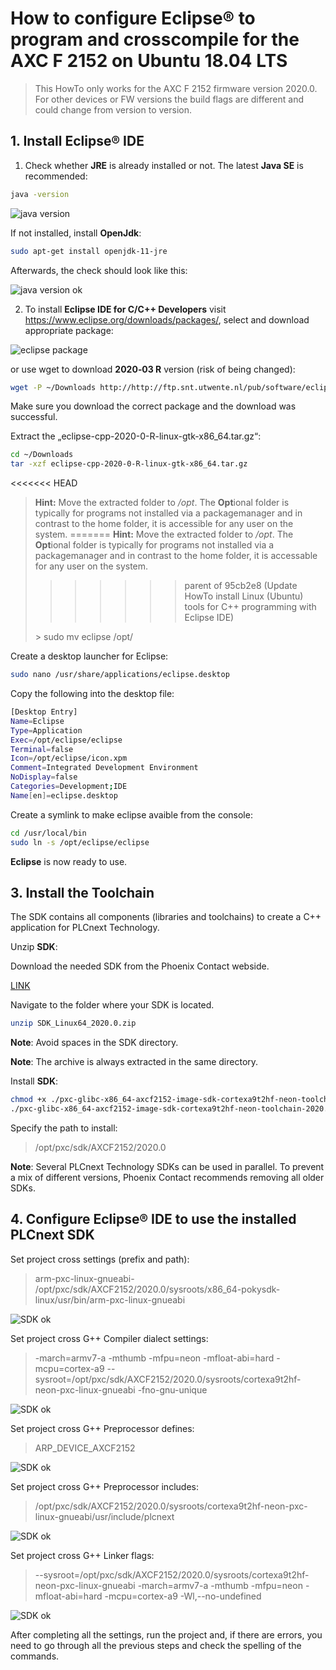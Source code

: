 # How to configure Eclipse® to program and crosscompile for the AXC F 2152 on Ubuntu 18.04 LTS #

> This HowTo only works for the AXC F 2152 firmware version 2020.0. For other devices or FW versions the build flags are different and could change from version to version.

## 1. Install **Eclipse®** IDE ##

1. Check whether **JRE** is already installed or not. The latest **Java SE** is recommended:

```sh
java -version
```

![java version](images/java_-version.png)

If not installed, install **OpenJdk**:

```sh
sudo apt-get install openjdk-11-jre
```

Afterwards, the check should look like this:

![java version ok](images/java_-version_ok.png)

2. To install **Eclipse IDE for C/C++ Developers** visit https://www.eclipse.org/downloads/packages/, select and download appropriate package:

![eclipse package](images/eclipse_package.png)

or use wget to download **2020‑03 R** version (risk of being changed):

```sh
wget -P ~/Downloads http://http://ftp.snt.utwente.nl/pub/software/eclipse/technology/epp/downloads/release/2020-03/R/eclipse-cpp-2020-03-R-incubation-linux-gtk-x86_64.tar.gz
```
Make sure you download the correct package and the download was successful.

Extract the „eclipse-cpp-2020-0-R-linux-gtk-x86_64.tar.gz“:

```sh
cd ~/Downloads
tar -xzf eclipse-cpp-2020-0-R-linux-gtk-x86_64.tar.gz
```

<<<<<<< HEAD
> **Hint:** Move the extracted folder to */opt*. The **Opt**ional folder is typically for programs not installed via a packagemanager and in contrast to the home folder, it is accessible for any user on the system.
=======
> **Hint:** Move the extracted folder to */opt*. The **Opt**ional folder is typically for programs not installed via a packagemanager and in contrast to the home folder, it is accessable for any user on the system.
>>>>>>> parent of 95cb2e8 (Update HowTo install Linux (Ubuntu) tools for C++ programming with Eclipse IDE)
>
> \> sudo mv eclipse /opt/

Create a desktop launcher for Eclipse:

```sh
sudo nano /usr/share/applications/eclipse.desktop
```

Copy the following into the desktop file:

```sh
[Desktop Entry]
Name=Eclipse
Type=Application
Exec=/opt/eclipse/eclipse
Terminal=false
Icon=/opt/eclipse/icon.xpm
Comment=Integrated Development Environment
NoDisplay=false
Categories=Development;IDE
Name[en]=eclipse.desktop
```

Create a symlink to make eclipse avaible from the console:

```sh
cd /usr/local/bin
sudo ln -s /opt/eclipse/eclipse
```

**Eclipse** is now ready to use.

## 3. Install the Toolchain ##

The SDK contains all components (libraries and toolchains) to create a C++ application for
PLCnext Technology.

Unzip **SDK**:

Download the needed SDK from the Phoenix Contact webside.

[LINK](http://www.phoenixcontact.com/qr/2404267/softw)

Navigate to the folder where your SDK is located.

```sh
unzip SDK_Linux64_2020.0.zip
```

**Note**:
Avoid spaces in the SDK directory.

**Note**:
The archive is always extracted in the same directory.

Install **SDK**:

```sh
chmod +x ./pxc-glibc-x86_64-axcf2152-image-sdk-cortexa9t2hf-neon-toolchain-2020.0.sh
./pxc-glibc-x86_64-axcf2152-image-sdk-cortexa9t2hf-neon-toolchain-2020..sh
```
Specify the path to install:

>/opt/pxc/sdk/AXCF2152/2020.0

**Note**:
Several PLCnext Technology SDKs can be used in parallel. To prevent a mix of different
versions, Phoenix Contact recommends removing all older SDKs.

## 4. Configure Eclipse® IDE to use the installed PLCnext SDK ##

Set project cross settings (prefix and path):

>arm-pxc-linux-gnueabi-  
>/opt/pxc/sdk/AXCF2152/2020.0/sysroots/x86_64-pokysdk-linux/usr/bin/arm-pxc-linux-gnueabi

![SDK ok](images/cdt_cross_settings.png)

Set project cross G++ Compiler dialect settings:

>-march=armv7-a -mthumb -mfpu=neon -mfloat-abi=hard -mcpu=cortex-a9 --sysroot=/opt/pxc/sdk/AXCF2152/2020.0/sysroots/cortexa9t2hf-neon-pxc-linux-gnueabi -fno-gnu-unique

![SDK ok](images/cdt_dialect_flags.png)

Set project cross G++ Preprocessor defines:

>ARP_DEVICE_AXCF2152

![SDK ok](images/cdt_defines.png)

Set project cross G++ Preprocessor includes:

>/opt/pxc/sdk/AXCF2152/2020.0/sysroots/cortexa9t2hf-neon-pxc-linux-gnueabi/usr/include/plcnext

![SDK ok](images/cdt_includes.png)

Set project cross G++ Linker flags:

>--sysroot=/opt/pxc/sdk/AXCF2152/2020.0/sysroots/cortexa9t2hf-neon-pxc-linux-gnueabi -march=armv7-a -mthumb -mfpu=neon -mfloat-abi=hard -mcpu=cortex-a9 -Wl,--no-undefined

![SDK ok](images/cdt_cross_linker_settings.png)

After completing all the settings, run the project and, if there are errors, you need to go through all the previous steps and check the spelling of the commands.

